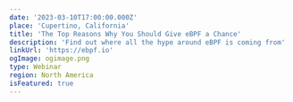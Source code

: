 ```yaml
---
date: '2023-03-10T17:00:00.000Z'
place: 'Cupertino, California'
title: 'The Top Reasons Why You Should Give eBPF a Chance'
description: 'Find out where all the hype around eBPF is coming from'
linkUrl: 'https://ebpf.io'
ogImage: ogimage.png
type: Webinar
region: North America
isFeatured: true
---
```


